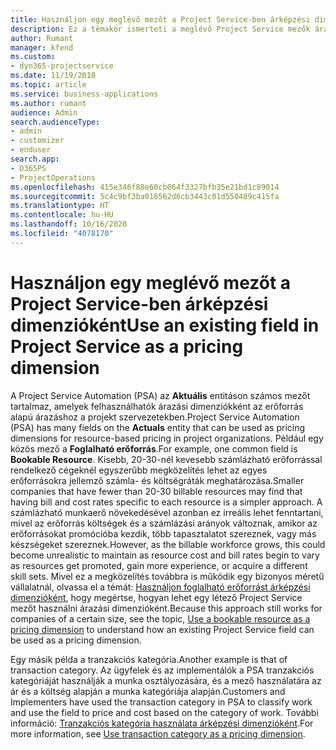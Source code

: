 ```yaml
---
title: Használjon egy meglévő mezőt a Project Service-ben árképzési dimenzióként
description: Ez a témakör ismerteti a meglévő Project Service mezők árazási dimenzióként történő használatát.
author: Rumant
manager: kfend
ms.custom:
- dyn365-projectservice
ms.date: 11/19/2018
ms.topic: article
ms.service: business-applications
ms.author: rumant
audience: Admin
search.audienceType:
- admin
- customizer
- enduser
search.app:
- D365PS
- ProjectOperations
ms.openlocfilehash: 415e346f88e60cb064f3327bfb35e21bd1c89014
ms.sourcegitcommit: 5c4c9bf3ba018562d6cb3443c01d550489c415fa
ms.translationtype: HT
ms.contentlocale: hu-HU
ms.lasthandoff: 10/16/2020
ms.locfileid: "4078170"
---
```

# <a name="use-an-existing-field-in-project-service-as-a-pricing-dimension"></a><span data-ttu-id="9389a-103">Használjon egy meglévő mezőt a Project Service-ben árképzési dimenzióként</span><span class="sxs-lookup"><span data-stu-id="9389a-103">Use an existing field in Project Service as a pricing dimension</span></span>

<span data-ttu-id="9389a-104">A Project Service Automation (PSA) az **Aktuális** entitáson számos mezőt tartalmaz, amelyek felhasználhatók árazási dimenziókként az erőforrás alapú árazáshoz a projekt szervezetekben.</span><span class="sxs-lookup"><span data-stu-id="9389a-104">Project Service Automation (PSA) has many fields on the **Actuals** entity that can be used as pricing dimensions for resource-based pricing in project organizations.</span></span> <span data-ttu-id="9389a-105">Például egy közös mező a **Foglalható erőforrás**.</span><span class="sxs-lookup"><span data-stu-id="9389a-105">For example, one common field is **Bookable Resource**.</span></span> <span data-ttu-id="9389a-106">Kisebb, 20-30-nél kevesebb számlázható erőforrással rendelkező cégeknél egyszerűbb megközelítés lehet az egyes erőforrásokra jellemző számla- és költségráták meghatározása.</span><span class="sxs-lookup"><span data-stu-id="9389a-106">Smaller companies that have fewer than 20-30 billable resources may find that having bill and cost rates specific to each resource is a simpler approach.</span></span> <span data-ttu-id="9389a-107">A számlázható munkaerő növekedésével azonban ez irreális lehet fenntartani, mivel az erőforrás költségek és a számlázási arányok változnak, amikor az erőforrásokat promócióba kezdik, több tapasztalatot szereznek, vagy más készségeket szereznek.</span><span class="sxs-lookup"><span data-stu-id="9389a-107">However, as the billable workforce grows, this could become unrealistic to maintain as resource cost and bill rates begin to vary as resources get promoted, gain more experience, or acquire a different skill sets.</span></span> <span data-ttu-id="9389a-108">Mivel ez a megközelítés továbbra is működik egy bizonyos méretű vállalatnál, olvassa el a témát: [Használjon foglalható erőforrást árképzési dimenzióként](bookable-resource-pricing-dimension.md), hogy megértse, hogyan lehet egy létező Project Service mezőt használni árazási dimenzióként.</span><span class="sxs-lookup"><span data-stu-id="9389a-108">Because this approach still works for companies of a certain size, see the topic, [Use a bookable resource as a pricing dimension](bookable-resource-pricing-dimension.md) to understand how an existing Project Service field can be used as a pricing dimension.</span></span>

<span data-ttu-id="9389a-109">Egy másik példa a tranzakciós kategória.</span><span class="sxs-lookup"><span data-stu-id="9389a-109">Another example is that of transaction category.</span></span> <span data-ttu-id="9389a-110">Az ügyfelek és az implementálók a PSA tranzakciós kategóriáját használják a munka osztályozására, és a mező használatára az ár és a költség alapján a munka kategóriája alapján.</span><span class="sxs-lookup"><span data-stu-id="9389a-110">Customers and Implementers have used the transaction category in PSA to classify work and use the field to price and cost based on the category of work.</span></span> <span data-ttu-id="9389a-111">További információ: [Tranzakciós kategória használata árképzési dimenzióként](transaction-category-pricing-dimension.md).</span><span class="sxs-lookup"><span data-stu-id="9389a-111">For more information, see [Use transaction category as a pricing dimension](transaction-category-pricing-dimension.md).</span></span>
